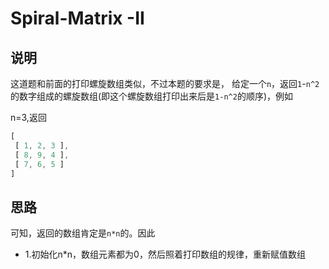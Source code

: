 # Spiral-Matrix -II

## 说明

这道题和前面的打印螺旋数组类似，不过本题的要求是，
给定一个`n`，返回`1`-`n^2`的数字组成的螺旋数组(即这个螺旋数组打印出来后是`1-n^2`的顺序)，例如

n=3,返回

```js
[
 [ 1, 2, 3 ],
 [ 8, 9, 4 ],
 [ 7, 6, 5 ]
]
```

## 思路

可知，返回的数组肯定是`n*n`的。因此

- 1.初始化n*n，数组元素都为0，然后照着打印数组的规律，重新赋值数组